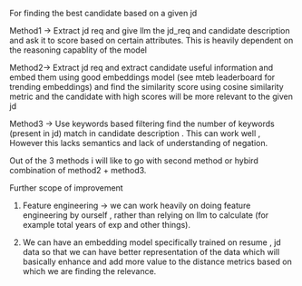 For finding the best candidate based on a given jd 


Method1 -> Extract jd req and give llm the jd_req and candidate description and ask it to score based on certain attributes. This is heavily dependent on the reasoning capablity of the model


Method2-> Extract jd req and extract candidate useful information and embed them using good embeddings model (see mteb leaderboard for trending embeddings) and find the similarity score using cosine similarity
metric and the candidate with high scores will be more relevant to the given jd

Method3 -> Use keywords based filtering find the number of keywords (present in jd) match  in candidate description . This can work well , However this lacks semantics and lack of understanding of negation.


Out of the 3 methods i will like to go with second method  or hybird combination of method2 + method3.

Further scope of improvement
1. Feature engineering -> we can work heavily on doing feature engineering by ourself , rather than relying on llm to calculate (for example total years of exp and other things).

2. We can have an embedding model specifically trained on resume , jd data so that we can have better representation of the data which will basically enhance and add more value to the distance metrics based on which we are finding the relevance.



